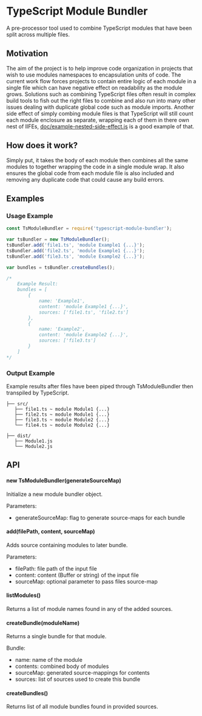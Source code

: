 # TypeScript Module Bundler

A pre-processor tool used to combine TypeScript modules that have been split across multiple files. 

## Motivation
The aim of the project is to help improve code organization in projects that wish to use modules namespaces to encapsulation units of code.
The current work flow forces projects to contain entire logic of each module in a single file which can have negative effect on readability as the module grows.
Solutions such as combining TypeScript files often result in complex build tools to fish out the right files to combine and also run into many other issues dealing with duplicate global code such as module imports.
Another side effect of simply combing module files is that TypeScript will still count each module enclosure as separate, wrapping each of them in there own nest of IIFEs, [doc/example-nested-side-effect.js](doc/example-nested-side-effect.js) is a good example of that.

## How does it work?
Simply put, it takes the body of each module then combines all the same modules to together wrapping the code in a single module wrap. It also ensures the global code from each module file is also included and removing any duplicate code that could cause any build errors.

## Examples

### Usage Example
```js
const TsModuleBundler = require('typescript-module-bundler');

var tsBundler = new TsModuleBundler();
tsBundler.add('file1.ts', 'module Example1 {...}');
tsBundler.add('file2.ts', 'module Example1 {...}');
tsBundler.add('file3.ts', 'module Example2 {...}');

var bundles = tsBundler.createBundles();

/*
    Example Result:
    bundles = [
        {
            name: 'Example1',
            content: 'module Example1 {...}',
            sources: ['file1.ts', 'file2.ts']
        },
        {
            name: 'Example2',
            content: 'module Example2 {...}',
            sources: ['file3.ts']
        }
    ]
*/
```

### Output Example
Example results after files have been piped through TsModuleBundler then transpiled by TypeScript.
```
├── src/
   ├── file1.ts ~ module Module1 {...}
   ├── file2.ts ~ module Module1 {...}
   ├── file3.ts ~ module Module2 {...}
   └── file4.ts ~ module Module2 {...}

├── dist/
   ├── Module1.js
   └── Module2.js
```

## API

#### new TsModuleBundler(generateSourceMap)
Initialize a new module bundler object.

Parameters:
- generateSourceMap: flag to generate source-maps for each bundle

#### add(filePath, content, sourceMap)
Adds source containing modules to later bundle.

Parameters:
- filePath: file path of the input file
- content: content (Buffer or string) of the input file
- sourceMap: optional parameter to pass files source-map

#### listModules()
Returns a list of module names found in any of the added sources.

#### createBundle(moduleName)
Returns a single bundle for that module.

Bundle:
- name: name of the module
- contents: combined body of modules
- sourceMap: generated source-mappings for contents
- sources: list of sources used to create this bundle 

#### createBundles()
Returns list of all module bundles found in provided sources.